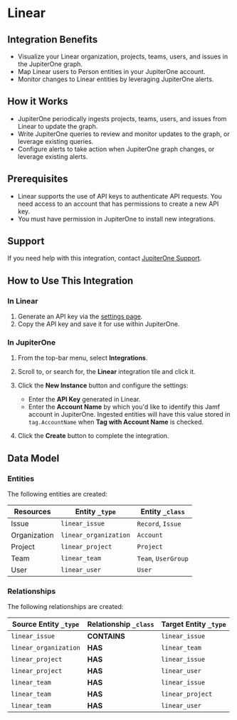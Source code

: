 # Linear

## Integration Benefits

- Visualize your Linear organization, projects, teams, users, and issues in the
  JupiterOne graph.
- Map Linear users to Person entities in your JupiterOne account.
- Monitor changes to Linear entities by leveraging JupiterOne alerts.

## How it Works

- JupiterOne periodically ingests projects, teams, users, and issues from Linear
  to update the graph.
- Write JupiterOne queries to review and monitor updates to the graph, or
  leverage existing queries.
- Configure alerts to take action when JupiterOne graph changes, or leverage
  existing alerts.

## Prerequisites

- Linear supports the use of API keys to authenticate API requests. You need
  access to an account that has permissions to create a new API key.
- You must have permission in JupiterOne to install new integrations.

## Support

If you need help with this integration, contact
[JupiterOne Support](https://support.jupiterone.io/).

## How to Use This Integration

### In Linear

1. Generate an API key via the [settings page](https://linear.app/settings/api).
2. Copy the API key and save it for use within JupiterOne.

### In JupiterOne

1. From the top-bar menu, select **Integrations**.
2. Scroll to, or search for, the **Linear** integration tile and click it.
3. Click the **New Instance** button and configure the settings:

   - Enter the **API Key** generated in Linear.
   - Enter the **Account Name** by which you'd like to identify this Jamf
     account in JupiterOne. Ingested entities will have this value stored in
     `tag.AccountName` when **Tag with Account Name** is checked.

4. Click the **Create** button to complete the integration.

<!-- {J1_DOCUMENTATION_MARKER_START} -->
<!--
********************************************************************************
NOTE: ALL OF THE FOLLOWING DOCUMENTATION IS GENERATED USING THE
"j1-integration document" COMMAND. DO NOT EDIT BY HAND! PLEASE SEE THE DEVELOPER
DOCUMENTATION FOR USAGE INFORMATION:

https://github.com/JupiterOne/sdk/blob/main/docs/integrations/development.md
********************************************************************************
-->

## Data Model

### Entities

The following entities are created:

| Resources    | Entity `_type`        | Entity `_class`     |
| ------------ | --------------------- | ------------------- |
| Issue        | `linear_issue`        | `Record`, `Issue`   |
| Organization | `linear_organization` | `Account`           |
| Project      | `linear_project`      | `Project`           |
| Team         | `linear_team`         | `Team`, `UserGroup` |
| User         | `linear_user`         | `User`              |

### Relationships

The following relationships are created:

| Source Entity `_type` | Relationship `_class` | Target Entity `_type` |
| --------------------- | --------------------- | --------------------- |
| `linear_issue`        | **CONTAINS**          | `linear_issue`        |
| `linear_organization` | **HAS**               | `linear_team`         |
| `linear_project`      | **HAS**               | `linear_issue`        |
| `linear_project`      | **HAS**               | `linear_user`         |
| `linear_team`         | **HAS**               | `linear_issue`        |
| `linear_team`         | **HAS**               | `linear_project`      |
| `linear_team`         | **HAS**               | `linear_user`         |

<!--
********************************************************************************
END OF GENERATED DOCUMENTATION AFTER BELOW MARKER
********************************************************************************
-->
<!-- {J1_DOCUMENTATION_MARKER_END} -->
